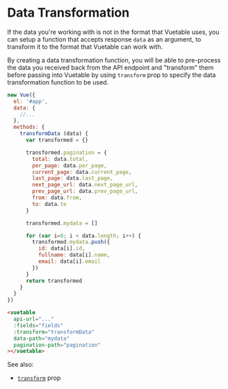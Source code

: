 # Data Transformation

If the data you're working with is not in the format that Vuetable uses, you can setup a function that accepts response `data` as an argument, to transform it to the format that Vuetable can work with.

By creating a data transformation function, you will be able to pre-process the data you received back from the API endpoint and "transform" them before passing into Vuetable by using `transform` prop to specify the data transformation function to be used.

```javascript
new Vue({
  el: '#app',
  data: {
    //...
  },
  methods: {
    transformData (data) {
      var transformed = {}

      transformed.pagination = {
        total: data.total,
        per_page: data.per_page,
        current_page: data.current_page,
        last_page: data.last_page,
        next_page_url: data.next_page_url,
        prev_page_url: data.prev_page_url,
        from: data.from,
        to: data.to
      }

      transformed.mydata = []

      for (var i=0; i < data.length; i++) {
        transformed.mydata.push({
          id: data[i].id,
          fullname: data[i].name,
          email: data[i].email
        })
      }
      return transformed
    }
  }    
})
```

```html
<vuetable
  api-url="..."
  :fields="fields"
  :transform="transformData"
  data-path="mydata"
  pagination-path="pagination"
></vuetable>
```

See also:
- [`transform`](../api/vuetable/properties.html#transform) prop